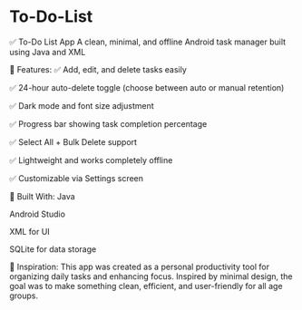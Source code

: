 # To-Do-List
✅ To-Do List App
A clean, minimal, and offline Android task manager built using Java and XML

📱 Features:
✅ Add, edit, and delete tasks easily

✅ 24-hour auto-delete toggle (choose between auto or manual retention)

✅ Dark mode and font size adjustment

✅ Progress bar showing task completion percentage

✅ Select All + Bulk Delete support

✅ Lightweight and works completely offline

✅ Customizable via Settings screen

🔧 Built With:
Java

Android Studio

XML for UI

SQLite for data storage

🧠 Inspiration:
This app was created as a personal productivity tool for organizing daily tasks and enhancing focus. Inspired by minimal design, the goal was to make something clean, efficient, and user-friendly for all age groups.

